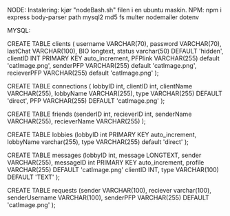 NODE:
 Instalering:
  kjør "nodeBash.sh" filen i en ubuntu maskin.
 NPM: 
  npm i express body-parser path mysql2 md5 fs multer nodemailer dotenv

MYSQL:

CREATE TABLE clients (
 username VARCHAR(70),
 password VARCHAR(70), 
 lastChat VARCHAR(100), 
 BIO longtext, 
 status varchar(50) DEFAULT 'hidden', 
 clientID INT PRIMARY KEY auto_increment, 
 PFPlink VARCHAR(255) default 'catImage.png', 
 senderPFP VARCHAR(255) default 'catImage.png', 
 recieverPFP VARCHAR(255) default 'catImage.png'
);

CREATE TABLE connections (
 lobbyID int,
 clientID int,
 clientName VARCHAR(255),
 lobbyName VARCHAR(255),
 type VARCHAR(255) DEFAULT 'direct',
 PFP VARCHAR(255) DEFAULT 'catImage.png'
);


CREATE TABLE friends (senderID int,
 recieverID int,
 senderName VARCHAR(255),
 recieverName VARCHAR(255)
 );

CREATE TABLE lobbies (lobbyID int PRIMARY KEY auto_increment,
 lobbyName varchar(255),
 type VARCHAR(255) default 'direct'
 );

CREATE TABLE messages (lobbyID int,
 message LONGTEXT,
 sender VARCHAR(255),
 messageID int PRIMARY KEY auto_increment,
 profile VARCHAR(255) DEFAULT 'catImage.png'
 clientID INT,
 type VARCHAR(100) DEFAULT 'TEXT'
 );

CREATE TABLE requests (sender VARCHAR(100),
 reciever varchar(100),
 senderUsername VARCHAR(100),
 senderPFP VARCHAR(255) DEFAULT 'catImage.png'
 );

